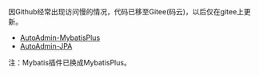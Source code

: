 因Github经常出现访问慢的情况，代码已移至Gitee(码云)，以后仅在gitee上更新。

* [AutoAdmin-MybatisPlus](https://gitee.com/HarlanSong/AutoAdmin-MybatisPlus)
* [AutoAdmin-JPA](https://gitee.com/HarlanSong/AutoAdmin-JPA) 

注：Mybatis插件已换成MybatisPlus。

